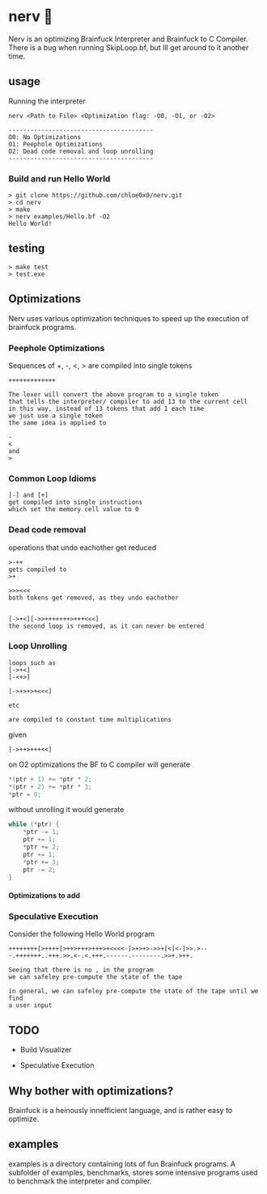 # nerv 🧠

Nerv is an optimizing Brainfuck Interpreter and Brainfuck to C Compiler. There is a bug when running SkipLoop.bf, but Ill get around 
to it another time.

## usage

Running the interpreter
```
nerv <Path to File> <Optimization flag: -O0, -O1, or -O2>

----------------------------------------
O0: No Optimizations
O1: Peephole Optimizations
O2: Dead code removal and loop unrolling
----------------------------------------
```

### Build and run Hello World
```console
> git clone https://github.com/chloe0x0/nerv.git
> cd nerv
> make
> nerv examples/Hello.bf -O2
Hello World!
```

## testing
```console
> make test
> test.exe
```

## Optimizations
Nerv uses various optimization techniques to speed up the execution of brainfuck programs.

### Peephole Optimizations
Sequences of +, -, <, > are compiled into single tokens
```brainfuck
+++++++++++++

The lexer will convert the above program to a single token
that tells the interpreter/ compiler to add 13 to the current cell
in this way, instead of 13 tokens that add 1 each time
we just use a single token
the same idea is applied to 

- 
<
and
>

```

### Common Loop Idioms
```brainfuck
[-] and [+]
get compiled into single instructions
which set the memory cell value to 0
```

### Dead code removal

operations that undo eachother get reduced
```brainfuck
>-++
gets compiled to 
>+

>>><<<
both tokens get removed, as they undo eachother


[->+<][->>+++++++>+++<<<]
the second loop is removed, as it can never be entered
```

### Loop Unrolling
```brainfuck
loops such as 
[->+<]
[-<+>]

[->+>+>+<<<]

etc

are compiled to constant time multiplications
```

given 
```brainfuck
[->++>+++<<]
```

on O2 optimizations the BF to C compiler will generate

```c
*(ptr + 1) += *ptr * 2;
*(ptr + 2) += *ptr * 3;
*ptr = 0;
```

without unrolling it would generate

```C
while (*ptr) {
    *ptr -= 1;
    ptr += 1;
    *ptr += 2;
    ptr += 1;
    *ptr += 3;
    ptr -= 2;
}
```

#### Optimizations to add

### Speculative Execution 
Consider the following Hello World program
```brainfuck
++++++++[>++++[>++>+++>+++>+<<<<-]>+>+>->>+[<]<-]>>.>---.+++++++..+++.>>.<-.<.+++.------.--------.>>+.>++.

Seeing that there is no , in the program
we can safeley pre-compute the state of the tape

in general, we can safeley pre-compute the state of the tape until we find
a user input
```

## TODO

* Build Visualizer

* Speculative Execution

## Why bother with optimizations?
Brainfuck is a heinously innefficient language, and is rather easy to optimize.

## examples
examples is a directory containing lots of fun Brainfuck programs. A subfolder of examples, benchmarks, stores some intensive programs used to benchmark the interpreter and compiler.